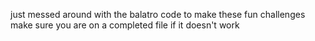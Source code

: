 just messed around with the balatro code to make these fun challenges make sure you are on a completed file if it doesn't work
